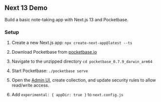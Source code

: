 ## Next 13 Demo

Build a basic note-taking app with Next.js 13 and Pocketbase. 

### Setup

1. Create a new Next.js app:
`npx create-next-app@latest --ts`

2. Download Pocketbase from [pocketbase.io](https://pocketbase.io/docs)
3. Navigate to the unzipped directory
`cd pocketbase_0.7.9_darwin_arm64`
4. Start Pocketbase:
`./pocketbase serve`
5. Open the [Admin UI](http://127.0.0.1:8090/_/), create collection, and update security rules to allow read/write access. 
6. Add `experimental: { appDir: true }` to `next.config.js`
